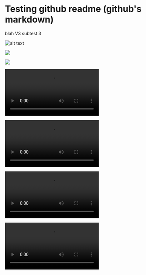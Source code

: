 # Testing github readme (github's markdown)

blah V3
subtest 3

![alt text](https://placekitten.com/600/300)

![](https://placekitten.com/600/300)

<img src = 'https://placekitten.com/600/300'>

<video src = 'res/some-video.webm' controls></video>

<video controls>
   <source src="res/some-video.webm" type="video/webm">
</video>

<video src = 'https://raw.githubusercontent.com/kpion/kpion.github.io/master/tests/res/some-video.webm' controls></video>

<video controls>
   <source src="https://raw.githubusercontent.com/kpion/kpion.github.io/master/tests/res/some-video.webm" type="video/webm">
</video>

